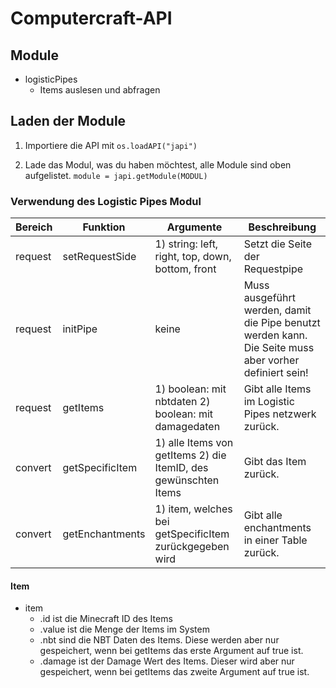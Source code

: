 # Computercraft-API

## Module
- logisticPipes
  - Items auslesen und abfragen

## Laden der Module

1. Importiere die API mit
    ```os.loadAPI("japi")```
    
2. Lade das Modul, was du haben möchtest, alle Module sind oben aufgelistet.
    ```module = japi.getModule(MODUL)```
    
    
    
### Verwendung des Logistic Pipes Modul

|Bereich|Funktion      |Argumente                               |Beschreibung                   |
|---    |---           |---                                     |---                            |
|request|setRequestSide|1) string: left, right, top, down, bottom, front|Setzt die Seite der Requestpipe|
|request|initPipe      |keine                                   |Muss ausgeführt werden, damit die Pipe benutzt werden kann. Die Seite muss aber vorher definiert sein!|
|request|getItems      |1) boolean: mit nbtdaten 2) boolean: mit damagedaten|Gibt alle Items im Logistic Pipes netzwerk zurück.|
|convert|getSpecificItem|1) alle Items von getItems 2) die ItemID, des gewünschten Items|Gibt das Item zurück.
|convert|getEnchantments|1) item, welches bei getSpecificItem zurückgegeben wird|Gibt alle enchantments in einer Table zurück.|

#### Item

- item
  - .id ist die Minecraft ID des Items
  - .value ist die Menge der Items im System
  - .nbt sind die NBT Daten des Items. Diese werden aber nur gespeichert, wenn bei getItems das erste Argument auf true ist.
  - .damage ist der Damage Wert des Items. Dieser wird aber nur gespeichert, wenn bei getItems das zweite Argument auf true ist.
